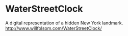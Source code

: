 # WaterStreetClock
A digital representation of a hidden New York landmark.
http://www.willfolsom.com/WaterStreetClock/
